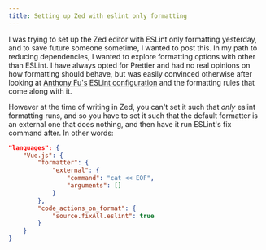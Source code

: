 ```yaml
---
title: Setting up Zed with eslint only formatting
---
```


I was trying to set up the Zed editor with ESLint only formatting yesterday, and to save future someone
sometime, I wanted to post this. In my path to reducing dependencies, I wanted to explore formatting
options with other than ESLint. I have always opted for Prettier and had no real opinions on how formatting
should behave, but was easily convinced otherwise after
looking at [Anthony Fu's]() [ESLint configuration](https://github.com/antfu/eslint-config) and the formatting rules that come along
with it.

However at the time of writing in Zed, you can't set it such that *only* eslint formatting runs, and
so you have to set it such that the default formatter is an external one that does nothing, and
then have it run ESLint's fix command after. In other words:

```json
"languages": {
	"Vue.js": {
		"formatter": {
			"external": {
				"command": "cat << EOF",
				"arguments": []
			}
		},
		"code_actions_on_format": {
			"source.fixAll.eslint": true
		}
	}
}
```
